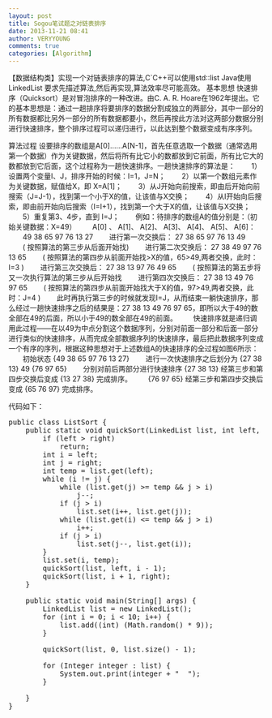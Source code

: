 ```yaml
---
layout: post
title: Sogou笔试题之对链表排序
date: 2013-11-21 08:41
author: VERYYOUNG
comments: true
categories: [Algorithm]
---
```


   【数据结构类】实现一个对链表排序的算法,C`C++可以使用std∶∶list<int>
   Java使用LinkedList<lnteger>
   要求先描述算法,然后再实现,算法效率尽可能高效。
基本思想 
快速排序（Quicksort）是对冒泡排序的一种改进。由C. A. R. Hoare在1962年提出。它的基本思想是：通过一趟排序将要排序的数据分割成独立的两部分，其中一部分的所有数据都比另外一部分的所有数据都要小，然后再按此方法对这两部分数据分别进行快速排序，整个排序过程可以递归进行，以此达到整个数据变成有序序列。 

算法过程 
设要排序的数组是A[0]……A[N-1]，首先任意选取一个数据（通常选用第一个数据）作为关键数据，然后将所有比它小的数都放到它前面，所有比它大的数都放到它后面，这个过程称为一趟快速排序。一趟快速排序的算法是： 
　　1）设置两个变量I、J，排序开始的时候：I=1，J=N； 
　　2）以第一个数组元素作为关键数据，赋值给X，即 X=A[1]； 
　　3）从J开始向前搜索，即由后开始向前搜索（J=J-1），找到第一个小于X的值，让该值与X交换； 
　　4）从I开始向后搜索，即由前开始向后搜索（I=I+1），找到第一个大于X的值，让该值与X交换； 
　　5）重复第3、4步，直到 I=J； 
　　例如：待排序的数组A的值分别是：（初始关键数据：X=49） 
　　A[0] 、 A[1]、 A[2]、 A[3]、 A[4]、 A[5]、 A[6]： 
　　49 38 65 97 76 13 27 
　　进行第一次交换后： 27 38 65 97 76 13 49 
　　( 按照算法的第三步从后面开始找) 
　　进行第二次交换后： 27 38 49 97 76 13 65 
　　( 按照算法的第四步从前面开始找>X的值，65>49,两者交换，此时：I=3 ) 
　　进行第三次交换后： 27 38 13 97 76 49 65 
　　( 按照算法的第五步将又一次执行算法的第三步从后开始找 
　　进行第四次交换后： 27 38 13 49 76 97 65 
　　( 按照算法的第四步从前面开始找大于X的值，97>49,两者交换，此时：J=4 ) 
　　此时再执行第三步的时候就发现I=J，从而结束一躺快速排序，那么经过一趟快速排序之后的结果是：27 38 13 49 76 97 65，即所以大于49的数全部在49的后面，所以小于49的数全部在49的前面。 
　　快速排序就是递归调用此过程——在以49为中点分割这个数据序列，分别对前面一部分和后面一部分进行类似的快速排序，从而完成全部数据序列的快速排序，最后把此数据序列变成一个有序的序列，根据这种思想对于上述数组A的快速排序的全过程如图6所示： 
　　初始状态 {49 38 65 97 76 13 27} 
　　进行一次快速排序之后划分为 {27 38 13} 49 {76 97 65} 
　　分别对前后两部分进行快速排序 {27 38 13} 经第三步和第四步交换后变成 {13 27 38} 完成排序。 
　　{76 97 65} 经第三步和第四步交换后变成 {65 76 97} 完成排序。 

代码如下：
<pre lang="java">
public class ListSort {
	public static void quickSort(LinkedList<Integer> list, int left, int right) {
		if (left > right)
			return;
		int i = left;
		int j = right;
		int temp = list.get(left);
		while (i != j) {
			while (list.get(j) >= temp && j > i)
				j--;
			if (j > i)
				list.set(i++, list.get(j));
			while (list.get(i) <= temp && j > i)
				i++;
			if (j > i)
				list.set(j--, list.get(i));
		}
		list.set(i, temp);
		quickSort(list, left, i - 1);
		quickSort(list, i + 1, right);
	}

	public static void main(String[] args) {
		LinkedList<Integer> list = new LinkedList<Integer>();
		for (int i = 0; i < 10; i++) {
			list.add((int) (Math.random() * 9));
		}

		quickSort(list, 0, list.size() - 1);

		for (Integer integer : list) {
			System.out.print(integer + "  ");
		}

	}
}
</pre>

